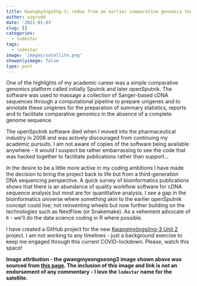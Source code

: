 ```yaml
---
title: Kwangmyŏngsŏng-3; redux from an earlier comparative genomics toolbox
author: sagrudd
date: '2021-01-03'
slug: []
categories:
  - lodestar
tags:
  - lodestar
image: 'images/satellite.png'
showonlyimage: false
type: post
---
```


One of the highlights of my academic career was a simple comparative genomics 
platform called initially Sputnik and later openSputnik. The software was used 
to massage a collection of Sanger-based cDNA sequences through a computational 
pipeline to prepare unigenes and to annotate these unigenes for the preparation 
of summary statistics, reports and to facilitate comparative genomics in the 
absence of a complete genome sequence.

The openSputnik software died when I moved into the pharmaceutical industry in 
2006 and was actively discouraged from continuing my academic pursuits. I am not
aware of copies of the software being available anywhere - it would I suspect be
rather embarrassing to see the code that was hacked together to facilitate 
publications rather than support…

In the desire to be a little more active in my coding ambitions I have made the
decision to bring the project back to life but from a third-generation DNA
sequencing perspective. A quick survey of bioinformatics publications shows that
there is an abundance of quality workflow software for cDNA sequence analysis
but most are for quantitative analysis. I see a gap in the bioinformatics
universe where something akin to the earlier openSputnik concept could live;
not reinventing wheels but now further building on the technologies such as
NextFlow (or Snakemake). As a vehement advocate of `R` - we'll do the data
science coding in R where possible.  

I have created a GitHub project for the new 
[Kwangmyŏngsŏng-3 Unit 2](https://github.com/sagrudd/gwangmyeongseong3) project.
I am not working to any timelines - just a background exercise to keep me
engaged through this current COVID-lockdown. Please, watch this space!

**Image attribution - the gwangmyeongseong3 image shown above was sourced from
[this page](https://www.globalsecurity.org/wmd/world/dprk/td-2b-mod-4-4th-flighttest.htm).
The inclusion of this image and link is not an endorsement of any commentary -
I love the `lodestar` name for the satellite.**
